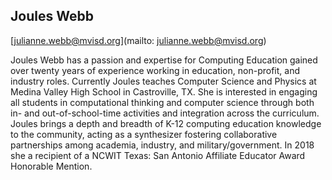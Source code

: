 ## Joules Webb

[julianne.webb@mvisd.org](mailto: julianne.webb@mvisd.org)

Joules Webb has a passion and expertise for Computing Education gained over twenty years of experience working in education, non-profit, and industry roles. Currently Joules teaches Computer Science and Physics at Medina Valley High School in Castroville, TX. She is interested in engaging all students in computational thinking and computer science through both in- and out-of-school-time activities and integration across the curriculum. Joules brings a depth and breadth of K-12 computing education knowledge to the community, acting as a synthesizer fostering collaborative partnerships among academia, industry, and military/government. In 2018 she a recipient of a NCWIT Texas: San Antonio Affiliate Educator Award Honorable Mention.
